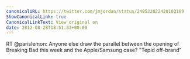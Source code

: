 ```yaml
---
canonicalURL: https://twitter.com/jmjordan/status/240522022420103169
ShowCanonicalLink: true
CanonicalLinkText: View original on
date: 2012-08-28T18:51:33+00:00
---
```

RT @parislemon: Anyone else draw the parallel between the opening of Breaking Bad this week and the Apple/Samsung case? "Tepid off-brand"
